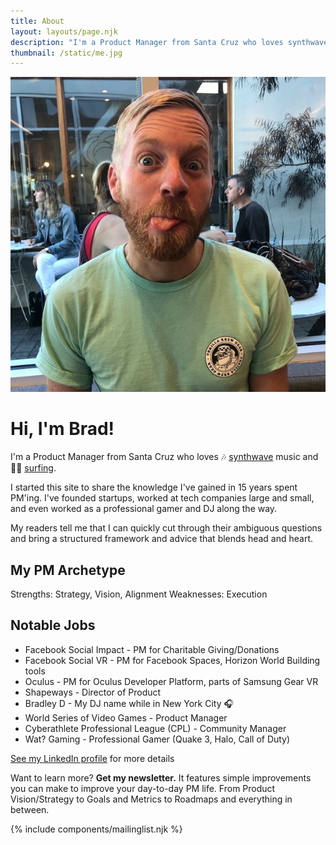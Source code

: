 ```yaml
---
title: About
layout: layouts/page.njk
description: "I'm a Product Manager from Santa Cruz who loves synthwave music and surfing. I write a weekly newsletter on how to build great products."
thumbnail: /static/me.jpg
---
```


<img class="bio" src="/static/me.jpg">

# Hi, I'm Brad!

I'm a Product Manager from Santa Cruz who loves 🎶 [synthwave](https://open.spotify.com/playlist/1sjamnHIeKEKqkYVwFtXo9?si=fKVR4sAQQpilJ8v0hRf7Ug) music 
 and 🏄‍♂️ [surfing](https://www.youtube.com/watch?v=LCua3mzcLcg).

I started this site to share the knowledge I've gained in 15 years spent PM'ing. I've founded startups, worked at tech companies large and small, and even worked as a professional gamer and DJ along the way.

My readers tell me that I can quickly cut through their ambiguous questions and bring a structured framework and advice that blends head and heart.

## My PM Archetype
Strengths: Strategy, Vision, Alignment
Weaknesses: Execution

## Notable Jobs
* Facebook Social Impact - PM for Charitable Giving/Donations
* Facebook Social VR - PM for Facebook Spaces, Horizon World Building tools
* Oculus - PM for Oculus Developer Platform, parts of Samsung Gear VR
* Shapeways - Director of Product
* Bradley D - My DJ name while in New York City 🎧
* World Series of Video Games - Product Manager
* Cyberathlete Professional League (CPL) - Community Manager
* Wat? Gaming - Professional Gamer (Quake 3, Halo, Call of Duty)

[See my LinkedIn profile](https://www.linkedin.com/in/braddickason/) for more details

Want to learn more? <strong>Get my newsletter.</strong>  It features simple improvements you can make to improve your day-to-day PM life. From Product Vision/Strategy to Goals and Metrics to Roadmaps and everything in between.

{% include components/mailinglist.njk %}